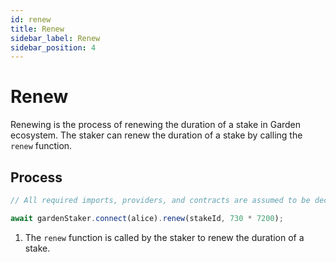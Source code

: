 ```yaml
---
id: renew
title: Renew
sidebar_label: Renew
sidebar_position: 4
---
```


# Renew

Renewing is the process of renewing the duration of a stake in Garden ecosystem. The staker can renew the duration of a stake by calling the `renew` function.

## Process

```typescript
// All required imports, providers, and contracts are assumed to be declared here

await gardenStaker.connect(alice).renew(stakeId, 730 * 7200);
```

1. The `renew` function is called by the staker to renew the duration of a stake.
